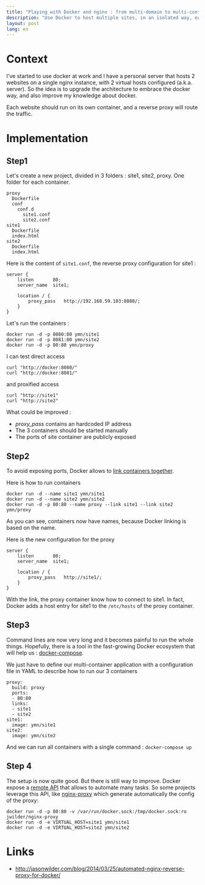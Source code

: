 ```yaml
---
title: "Playing with Docker and nginx : from multi-domain to multi-container"
description: "Use Docker to host multiple sites, in an isolated way, each on in his own container."
layout: post
lang: en
---
```

# Context

I've started to use docker at work and I have a personal server that hosts 2 websites on a single
nginx instance, with 2 virtual hosts configured (a.k.a. server). So the idea is to upgrade the
architecture to embrace the docker way, and also improve my knowledge about docker.

Each website should run on its own container, and a reverse proxy will route the traffic.

# Implementation

## Step1

Let's create a new project, divided in 3 folders : site1, site2, proxy. One folder for each
container.

```
proxy
  Dockerfile
  conf
    conf.d
      site1.conf
      site2.conf
site1
  Dockerfile
  index.html
site2
  Dockerfile
  index.html
```

Here is the content of `site1.conf`, the reverse proxy configuration for site1 :

```
server {
    listen       80;
    server_name  site1;

    location / {
        proxy_pass   http://192.168.59.103:8080/;
    }
}
```

Let's run the containers :

```
docker run -d -p 8080:80 ymn/site1
docker run -d -p 8081:80 ymn/site2
docker run -d -p 80:80 ymn/proxy
```

I can test direct access

```
curl "http://docker:8080/"
curl "http://docker:8081/"
```

and proxified access

```
curl "http://site1"
curl "http://site2"
```

What could be improved :

-   *proxy\_pass* contains an hardcoded IP address
-   The 3 containers should be started manually
-   The ports of site container are publicly exposed

## Step2

To avoid exposing ports, Docker allows to [link containers
together](http://docs.docker.com/userguide/dockerlinks/).

Here is how to run containers

```
docker run -d --name site1 ymn/site1
docker run -d --name site2 ymn/site2
docker run -d -p 80:80 --name proxy --link site1 --link site2 ymn/proxy
```

As you can see, containers now have names, because Docker linking is based on the name.

Here is the new configuration for the proxy

```
server {
    listen       80;
    server_name  site1;

    location / {
        proxy_pass   http://site1/;
    }
}
```

With the link, the proxy container know how to connect to site1. In fact, Docker adds a host entry
for site1 to the `/etc/hosts` of the proxy container.

## Step3

Command lines are now very long and it becomes painful to run the whole things. Hopefully, there is
a tool in the fast-growing Docker ecosystem that will help us :
[docker-compose](https://docs.docker.com/compose/).

We just have to define our multi-container application with a configuration file in YAML to describe
how to run our 3 containers

```
proxy:
  build: proxy
  ports:
  - 80:80
  links:
  - site1
  - site2
site1:
  image: ymn/site1
site2:
  image: ymn/site2
```

And we can run all containers with a single command : `docker-compose up`

## Step 4

The setup is now quite good. But there is still way to improve. Docker expose a [remote
API](http://docs.docker.com/reference/api/docker_remote_api/) that allows to automate many tasks. So
some projects leverage this API, like [nginx-proxy](https://github.com/jwilder/nginx-proxy) which
generate automatically the config of the proxy:

```
docker run -d -p 80:80 -v /var/run/docker.sock:/tmp/docker.sock:ro jwilder/nginx-proxy
docker run -d -e VIRTUAL_HOST=site1 ymn/site1
docker run -d -e VIRTUAL_HOST=site2 ymn/site2
```

# Links

-   http://jasonwilder.com/blog/2014/03/25/automated-nginx-reverse-proxy-for-docker/

